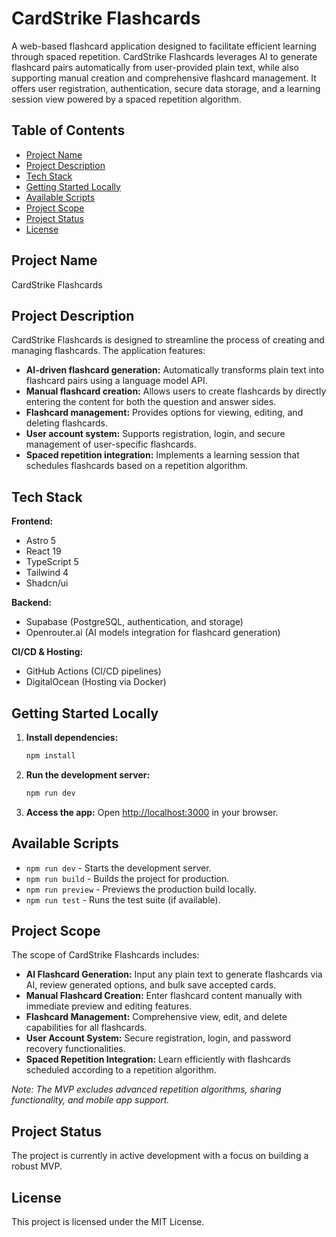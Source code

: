 # CardStrike Flashcards

A web-based flashcard application designed to facilitate efficient learning through spaced repetition. CardStrike Flashcards leverages AI to generate flashcard pairs automatically from user-provided plain text, while also supporting manual creation and comprehensive flashcard management. It offers user registration, authentication, secure data storage, and a learning session view powered by a spaced repetition algorithm.

## Table of Contents

- [Project Name](#project-name)
- [Project Description](#project-description)
- [Tech Stack](#tech-stack)
- [Getting Started Locally](#getting-started-locally)
- [Available Scripts](#available-scripts)
- [Project Scope](#project-scope)
- [Project Status](#project-status)
- [License](#license)

## Project Name

CardStrike Flashcards

## Project Description

CardStrike Flashcards is designed to streamline the process of creating and managing flashcards. The application features:

- **AI-driven flashcard generation:** Automatically transforms plain text into flashcard pairs using a language model API.
- **Manual flashcard creation:** Allows users to create flashcards by directly entering the content for both the question and answer sides.
- **Flashcard management:** Provides options for viewing, editing, and deleting flashcards.
- **User account system:** Supports registration, login, and secure management of user-specific flashcards.
- **Spaced repetition integration:** Implements a learning session that schedules flashcards based on a repetition algorithm.

## Tech Stack

**Frontend:**

- Astro 5
- React 19
- TypeScript 5
- Tailwind 4
- Shadcn/ui

**Backend:**

- Supabase (PostgreSQL, authentication, and storage)
- Openrouter.ai (AI models integration for flashcard generation)

**CI/CD & Hosting:**

- GitHub Actions (CI/CD pipelines)
- DigitalOcean (Hosting via Docker)

## Getting Started Locally

1. **Install dependencies:**
   ```bash
   npm install
   ```

2. **Run the development server:**
   ```bash
   npm run dev
   ```

3. **Access the app:**
   Open [http://localhost:3000](http://localhost:3000) in your browser.

## Available Scripts

- `npm run dev` - Starts the development server.
- `npm run build` - Builds the project for production.
- `npm run preview` - Previews the production build locally.
- `npm run test` - Runs the test suite (if available).

## Project Scope

The scope of CardStrike Flashcards includes:

- **AI Flashcard Generation:** Input any plain text to generate flashcards via AI, review generated options, and bulk save accepted cards.
- **Manual Flashcard Creation:** Enter flashcard content manually with immediate preview and editing features.
- **Flashcard Management:** Comprehensive view, edit, and delete capabilities for all flashcards.
- **User Account System:** Secure registration, login, and password recovery functionalities.
- **Spaced Repetition Integration:** Learn efficiently with flashcards scheduled according to a repetition algorithm.

*Note: The MVP excludes advanced repetition algorithms, sharing functionality, and mobile app support.*

## Project Status

The project is currently in active development with a focus on building a robust MVP.

## License

This project is licensed under the MIT License.
